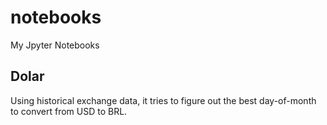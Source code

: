 # notebooks
My Jpyter Notebooks

## Dolar
Using historical exchange data, it tries to figure out the best day-of-month to convert from USD to BRL.
